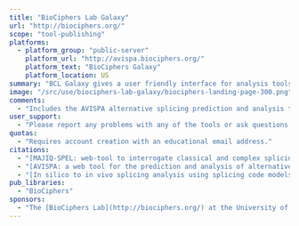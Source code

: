 ```yaml
---
title: "BioCiphers Lab Galaxy"
url: "http://biociphers.org/"
scope: "tool-publishing"
platforms:
  - platform_group: "public-server"
    platform_url: "http://avispa.biociphers.org/"
    platform_text: "BioCiphers Galaxy"
    platform_location: US
summary: "BCL Galaxy gives a user friendly interface for analysis tools developed by the [BioCiphers Lab](http://biociphers.org/) at the University of Pennsylvania. "
image: "/src/use/biociphers-lab-galaxy/biociphers-landing-page-300.png"
comments:
  - "Includes the AVISPA alternative splicing prediction and analysis tool."
user_support:
  - "Please report any problems with any of the tools or ask questions regarding their use to  [avispa AT biociphers DOT org](mailto:avispa AT biociphers DOT org)"
quotas:
  - "Requires account creation with an educational email address."
citations:
  - "[MAJIQ-SPEL: web-tool to interrogate classical and complex splicing variations from RNA-Seq data](https://doi.org/10.1093/bioinformatics/btx565), Christopher J Green, Matthew R Gazzara, Yoseph Barash. *Bioinformatics,* Volume 34, Issue 2, 15 January 2018, Pages 300–302, doi:10.1093/bioinformatics/btx565"
  - "[AVISPA: a web tool for the prediction and analysis of alternative splicing](https://doi.org/10.1186/gb-2013-14-10-r114), Yoseph Barash, Jorge Vaquero-Garcia, Juan González-Vallinas, Hui Yuan Xiong, Weijun Gao, Leo J Lee and Brendan J Frey. *Genome Biology* 201314:R114 "
  - "[In silico to in vivo splicing analysis using splicing code models](https://doi.org/10.1016/j.ymeth.2013.11.006), Matthew R. Gazzara, Jorge Vaquero-Garcia, Kristen W. Lynch, Yoseph Barash. *Methods* Volume 67, Issue 1, 1 May 2014, Pages 3-12"
pub_libraries:
  - "BioCiphers"
sponsors:
  - "The [BioCiphers Lab](http://biociphers.org/) at the University of Pennsylvania."
---
```

